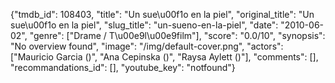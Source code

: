 {"tmdb_id": 108403, "title": "Un sue\u00f1o en la piel", "original_title": "Un sue\u00f1o en la piel", "slug_title": "un-sueno-en-la-piel", "date": "2010-06-02", "genre": ["Drame / T\u00e9l\u00e9film"], "score": "0.0/10", "synopsis": "No overview found", "image": "/img/default-cover.png", "actors": ["Mauricio Garcia ()", "Ana Cepinska ()", "Raysa Aylett ()"], "comments": [], "recommandations_id": [], "youtube_key": "notfound"}